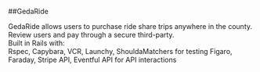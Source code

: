 ##GedaRide

GedaRide allows users to purchase ride share trips anywhere in the county. Review users and pay through a secure third-party. <br/>Built in Rails with:<br/>
Rspec, Capybara, VCR, Launchy, ShouldaMatchers for testing
Figaro, Faraday, Stripe API, Eventful API for API interactions

